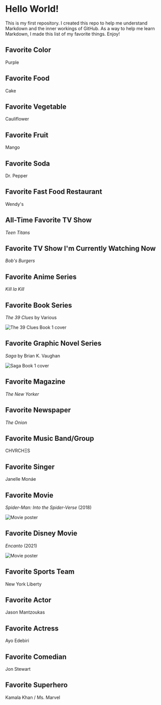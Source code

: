 # Hello World!

This is my first repository. I created this repo to help me understand Markdown and the inner workings of GitHub. As a way to help me learn Markdown, I made this list of my favorite things. Enjoy!

## Favorite Color

Purple

## Favorite Food

Cake

## Favorite Vegetable

Cauliflower

## Favorite Fruit

Mango

## Favorite Soda

Dr. Pepper

## Favorite Fast Food Restaurant

Wendy's

## All-Time Favorite TV Show

_Teen Titans_

## Favorite TV Show I'm Currently Watching Now

_Bob's Burgers_

## Favorite Anime Series

_Kill la Kill_

## Favorite Book Series

_The 39 Clues_ by Various

![The 39 Clues Book 1 cover](https://upload.wikimedia.org/wikipedia/en/6/6a/The_Maze_of_Bones.jpg)

## Favorite Graphic Novel Series

_Saga_ by Brian K. Vaughan

![Saga Book 1 cover](https://upload.wikimedia.org/wikipedia/en/7/78/Saga1coverByFionaStaples.jpg)

## Favorite Magazine

_The New Yorker_

## Favorite Newspaper

_The Onion_

## Favorite Music Band/Group

CHVRCHΞS

## Favorite Singer

Janelle Monáe

## Favorite Movie

_Spider-Man: Into the Spider-Verse_ (2018)

![Movie poster](https://upload.wikimedia.org/wikipedia/en/f/fa/Spider-Man_Into_the_Spider-Verse_poster.png)

## Favorite Disney Movie

_Encanto_ (2021)

![Movie poster](https://upload.wikimedia.org/wikipedia/en/8/83/Encanto_poster.jpg)

## Favorite Sports Team

New York Liberty

## Favorite Actor

Jason Mantzoukas

## Favorite Actress

Ayo Edebiri

## Favorite Comedian

Jon Stewart

## Favorite Superhero

Kamala Khan / Ms. Marvel
